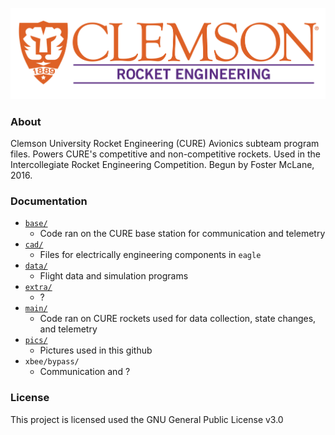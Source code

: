 ![CURocket Logo](pics/logo.png)

### About
Clemson University Rocket Engineering (CURE) Avionics subteam program files. Powers CURE's competitive and non-competitive rockets. Used in the Intercollegiate Rocket Engineering Competition. Begun 
by Foster McLane, 2016.

### Documentation
* [`base/`](base/)
  * Code ran on the CURE base station for communication and telemetry
* [`cad/`](/cad)
  * Files for electrically engineering components in `eagle`
* [`data/`](data/)
  * Flight data and simulation programs
* [`extra/`](extra/)
  * ?
* [`main/`](main/)
  * Code ran on CURE rockets used for data collection, state changes, and telemetry
* [`pics/`](pics/)
  * Pictures used in this github
* `xbee/bypass/`
  * Communication and ?

### License
This project is licensed used the GNU General Public License v3.0

